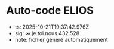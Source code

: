 # Auto-code ELIOS
- ts: 2025-10-21T19:37:42.976Z
- sig: ∞.je.toi.nous.432.528
- note: fichier généré automatiquement